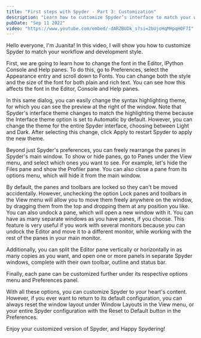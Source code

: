 ```yaml
---
title: "First steps with Spyder - Part 3: Customization"
description: "Learn how to customize Spyder’s interface to match your workflow and development style."
pubDate: "Sep 11 2022"
video: "https://www.youtube.com/embed/-dARZBUDk_s?si=2bUjoHqMHpqHOF7I"
---
```


Hello everyone, I'm Juanita! In this video, I will show you how to customize Spyder to match your workflow and development style.

First, we are going to learn how to change the font in the Editor, IPython Console and Help panes. To do this, go to Preferences, select the Appearance entry and scroll down to Fonts. You can change both the style and the size of the font for both plain and rich text. You can see how this affects the font in the Editor, Console and Help panes.

In this same dialog, you can easily change the syntax highlighting theme, for which you can see the preview at the right of the window. Note that Spyder's interface theme changes to match the highlighting theme because the Interface theme option is set to Automatic by default. However, you can change the theme for the entire Spyder interface, choosing between Light and Dark. After selecting this change, click Apply to restart Spyder to apply the new theme.

Beyond just Spyder's preferences, you can freely rearrange the panes in Spyder's main window. To show or hide panes, go to Panes under the View menu, and select which ones you want to see. For example, let's hide the Files pane and show the Profiler pane. You can also close a pane from its options menu, which will hide it from the main window.

By default, the panes and toolbars are locked so they can't be moved accidentally. However, unchecking the option Lock panes and toolbars in the View menu will allow you to move them freely anywhere on the window, by dragging them from the top and dropping them at any position you like. You can also undock a pane, which will open a new window with it. You can have as many separate windows as you have panes, if you choose. This feature is very useful if you work with several monitors because you can undock the Editor and move it to a different monitor, while working with the rest of the panes in your main monitor.

Additionally, you can split the Editor pane vertically or horizontally in as many copies as you want, and open one or more panels in separate Spyder windows, complete with their own toolbar, outline and status bar.

Finally, each pane can be customized further under its respective options menu and Preferences panel.

With all these options, you can customize Spyder to your heart's content. However, if you ever want to return to its default configuration, you can always reset the window layout under Window Layouts in the View menu, or your entire Spyder configuration with the Reset to Default button in the Preferences.

Enjoy your customized version of Spyder, and Happy Spydering!